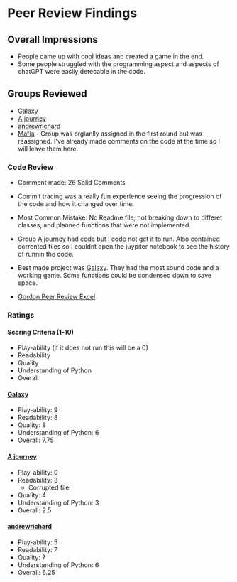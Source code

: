 # Peer Review Findings 

## Overall Impressions
- People came up with cool ideas and created a game in the end.
- Some people struggled with the programming aspect and aspects of chatGPT were easily detecable in the code. 
  
## Groups Reviewed
- [Galaxy](https://github.com/ETE4990-S25/project-1-team-galaxy/pull/7)
- [A journey](https://github.com/ETE4990-S25/project-1-a-journey/pull/1/files?diff=unified&w=0)
- [andrewrichard](https://github.com/ETE4990-S25/project-1-andrewrichard/pull/1/files)
- [Mafia](https://github.com/ETE4990-S25/project-1-mafia/pull/2/files) - Group was orgianlly assigned in the first round but was reassigned. I've already made comments on the code at the time so I will leave them here.



### Code Review
- Comment made: 26 Solid Comments 
- Commit tracing was a really fun experience seeing the progression of the code and how it changed over time.
- Most Common Mistake: No Readme file, not breaking down to differet classes, and planned functions that were not implemented.
- Group [A journey](https://github.com/ETE4990-S25/project-1-a-journey/pull/1/files?diff=unified&w=0)  had code but I code not get it to run. Also contained corrented files so I couldnt open the juypiter notebook to see the history of runnin the code.
- Best made project was [Galaxy](https://github.com/ETE4990-S25/project-1-team-galaxy/pull/7). They had the most sound code and a working game. Some functions could be condensed down to save space.

- [Gordon Peer Review Excel](https://livecsupomona-my.sharepoint.com/:x:/g/personal/glau_cpp_edu/EW3srdV_74tCpg4RKX1kK4ABGmwjuVgIGeRhNWBgQXRqTg?e=40DWWR)

### Ratings

####  Scoring Criteria (1-10)
- Play-ability (if it does not run this will be a 0)
- Readability
- Quality
- Understanding of Python
- Overall

#### [Galaxy](https://github.com/ETE4990-S25/project-1-team-galaxy/pull/7)

- Play-ability: 9
- Readability: 8
- Quality: 8
- Understanding of Python: 6
- Overall: 7.75

#### [A journey](https://github.com/ETE4990-S25/project-1-a-journey/pull/1/files?diff=unified&w=0)

- Play-ability: 0
- Readability: 3    
  - Corrupted file
- Quality: 4
- Understanding of Python: 3
- Overall: 2.5


#### [andrewrichard](https://github.com/ETE4990-S25/project-1-andrewrichard/pull/1/files)

- Play-ability: 5
- Readability: 7
- Quality: 7
- Understanding of Python: 6
- Overall: 6.25


